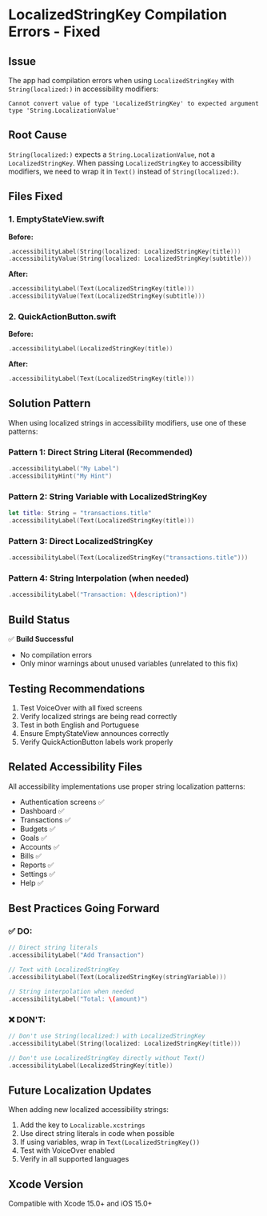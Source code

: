 # LocalizedStringKey Compilation Errors - Fixed

## Issue
The app had compilation errors when using `LocalizedStringKey` with `String(localized:)` in accessibility modifiers:
```
Cannot convert value of type 'LocalizedStringKey' to expected argument type 'String.LocalizationValue'
```

## Root Cause
`String(localized:)` expects a `String.LocalizationValue`, not a `LocalizedStringKey`. When passing `LocalizedStringKey` to accessibility modifiers, we need to wrap it in `Text()` instead of `String(localized:)`.

## Files Fixed

### 1. EmptyStateView.swift
**Before:**
```swift
.accessibilityLabel(String(localized: LocalizedStringKey(title)))
.accessibilityValue(String(localized: LocalizedStringKey(subtitle)))
```

**After:**
```swift
.accessibilityLabel(Text(LocalizedStringKey(title)))
.accessibilityValue(Text(LocalizedStringKey(subtitle)))
```

### 2. QuickActionButton.swift
**Before:**
```swift
.accessibilityLabel(LocalizedStringKey(title))
```

**After:**
```swift
.accessibilityLabel(Text(LocalizedStringKey(title)))
```

## Solution Pattern

When using localized strings in accessibility modifiers, use one of these patterns:

### Pattern 1: Direct String Literal (Recommended)
```swift
.accessibilityLabel("My Label")
.accessibilityHint("My Hint")
```

### Pattern 2: String Variable with LocalizedStringKey
```swift
let title: String = "transactions.title"
.accessibilityLabel(Text(LocalizedStringKey(title)))
```

### Pattern 3: Direct LocalizedStringKey
```swift
.accessibilityLabel(Text(LocalizedStringKey("transactions.title")))
```

### Pattern 4: String Interpolation (when needed)
```swift
.accessibilityLabel("Transaction: \(description)")
```

## Build Status
✅ **Build Successful**
- No compilation errors
- Only minor warnings about unused variables (unrelated to this fix)

## Testing Recommendations
1. Test VoiceOver with all fixed screens
2. Verify localized strings are being read correctly
3. Test in both English and Portuguese
4. Ensure EmptyStateView announces correctly
5. Verify QuickActionButton labels work properly

## Related Accessibility Files
All accessibility implementations use proper string localization patterns:
- Authentication screens ✅
- Dashboard ✅
- Transactions ✅
- Budgets ✅
- Goals ✅
- Accounts ✅
- Bills ✅
- Reports ✅
- Settings ✅
- Help ✅

## Best Practices Going Forward

### ✅ DO:
```swift
// Direct string literals
.accessibilityLabel("Add Transaction")

// Text with LocalizedStringKey
.accessibilityLabel(Text(LocalizedStringKey(stringVariable)))

// String interpolation when needed
.accessibilityLabel("Total: \(amount)")
```

### ❌ DON'T:
```swift
// Don't use String(localized:) with LocalizedStringKey
.accessibilityLabel(String(localized: LocalizedStringKey(title)))

// Don't use LocalizedStringKey directly without Text()
.accessibilityLabel(LocalizedStringKey(title))
```

## Future Localization Updates
When adding new localized accessibility strings:
1. Add the key to `Localizable.xcstrings`
2. Use direct string literals in code when possible
3. If using variables, wrap in `Text(LocalizedStringKey())`
4. Test with VoiceOver enabled
5. Verify in all supported languages

## Xcode Version
Compatible with Xcode 15.0+ and iOS 15.0+
